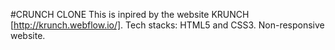 #CRUNCH CLONE
This is inpired by the website KRUNCH [http://krunch.webflow.io/].
Tech stacks: HTML5 and CSS3.
Non-responsive website.
